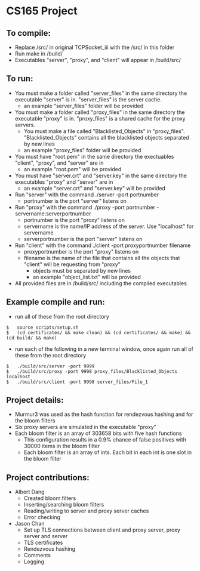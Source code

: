 # CS165 Project

## To compile:
* Replace /src/ in original TCPSocket_iii with the /src/ in this folder
* Run make in /build/ 
* Executables "server", "proxy", and "client" will appear in /build/src/

## To run:
* You must make a folder called "server_files" in the same directory the executable "server" is in. "server_files" is the server cache.
	* an example "server_files" folder will be provided
* You must make a folder called "proxy_files" in the same directory the executable "proxy" is in. "proxy_files" is a shared cache for the proxy servers.
	* You must make a file called "Blacklisted_Objects" in "proxy_files". "Blacklisted_Objects" contains all the blacklisted objects separated by new lines
	* an example "proxy_files" folder will be provided
* You must have "root.pem" in the same directory the exectuables "client", "proxy", and "server" are in
	* an example "root.pem" will be provided
* You must have "server.crt" and "server.key" in the same directory the executables "proxy" and "server" are in
	* an example "server.crt" and "server.key" will be provided 
* Run "server" with the command ./server -port portnumber
	* portnumber is the port "server" listens on
* Run "proxy" with the command ./proxy -port portnumber -servername:serverportnumber
	* portnumber is the port "proxy" listens on
	* servername is the name/IP address of the server. Use "localhost" for servername
	* serverportnumber is the port "server" listens on
* Run "client" with the command ./client -port proxyportnumber filename
	* proxyportnumber is the port "proxy" listens on
	* filename is the name of the file that contains all the objects that "client" will be requesting from "proxy"
		* objects must be separated by new lines
		* an example "object_list.txt" will be provided
* All provided files are in /build/src/ including the compiled executables


## Example compile and run:
* run all of these from the root directory
```
$	source scripts/setup.sh
$	(cd certificates/ && make clean) && (cd certificates/ && make) && (cd build/ && make)
```
* run each of the following in a new terminal window, once again run all of these from the root directory
```
$	./build/src/server -port 9999
$	./build/src/proxy -port 9998 proxy_files/Blacklisted_Objects localhost
$	./build/src/client -port 9998 server_files/File_1
```


## Project details:
* Murmur3 was used as the hash function for rendezvous hashing and for the bloom filters
* Six proxy servers are simulated in the executable "proxy"
* Each bloom filter is an array of 303658 bits with five hash functions
	* This configuration results in a 0.9% chance of false positives with 30000 items in the bloom filter
	* Each bloom filter is an array of ints. Each bit in each int is one slot in the bloom filter

## Project contributions:
* Albert Dang
	* Created bloom filters
	* Inserting/searching bloom filters
	* Reading/writing to server and proxy server caches
	* Error checking
* Jason Chan
	* Set up TLS connections between client and proxy server, proxy server and server
	* TLS certificates
	* Rendezvous hashing
	* Comments
	* Logging
